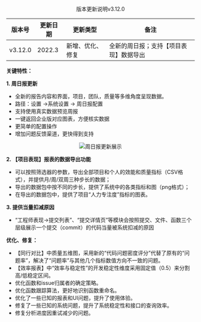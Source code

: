 <center>版本更新说明v3.12.0</center>

<center>

|版本号|更新日期|更新类型|备注|
|------|---|---|------|
|v3.12.0|2022.3|新增、优化、修复|全新的周日报；支持【项目表现】数据导出|
</center>



**关键特性：**

**1. 周日报更新**
- 全新的报告内容和界面，项目，团队，质量等多维角度呈现数据。
- 路径：设置 ->系统设置 -> 周日报配置
- 支持使用真实数据预览周报
- 一键返回企业版对应图表，方便核实数据
- 更简单的配置操作
- 增加问题反馈渠道，更快得到支持

<center>

![周日报更新展示](https://release-note.oss-cn-hongkong.aliyuncs.com/release-note/zhouribao.png)
</center>

**2. 【项目表现】报表的数据导出功能**
- 可以按照筛选器的参数，导出全部项目和个人的效能和质量指标（CSV格式），并提供月/周/双周三种步长的数据；
- 导出的数据包中按不同的步长，提供了系统中的各类指标和图（png格式）；
- 在导出的数据包中，提供了项目“人力专注度”指标的图表。

**3. 提供当量扣减原因**
- “工程师表现->提交列表”、“提交详情页”等模块会按照提交、文件、函数三个层级展示一个提交（commit）的代码当量被系统扣减的原因

**优化、修复：**
- 【同行对比】中质量五维图，采用新的“代码问题密度评分”代替了原有的“问题率”，解决了“问题率”与其他几个指标数值方向不一致的问题。
- 【效率报表】中“效率与稳定性”的开发稳定性维度采用固定值（0.5）来分割高/低稳定区间。
- 优化函数和issue归属者的确定策略。
- 优化函数跟踪算法，更好地识别函数重命名。
- 优化了一些已知的报表和UI问题，提升了使用体验。
- 修复了一些已知的系统问题，提升了系统稳定性和接口的查询效率。
- 修复分析进度因重试减少的问题。
